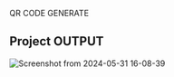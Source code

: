 QR CODE GENERATE

## Project OUTPUT 

![Screenshot from 2024-05-31 16-08-39](https://github.com/ashikurSEC/QR_Code_Generate/assets/133311789/366a4f34-f411-4867-b324-c3979cc67a32)
